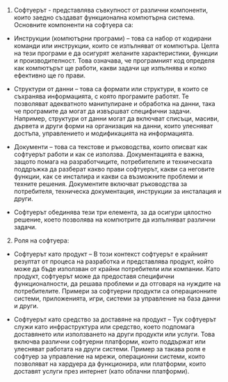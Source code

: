 1. Софтуерът - представлява съвкупност от различни компоненти, които заедно създават функционална компютърна система. Основните компоненти на софтуера са:

* Инструкции (компютърни програми) – това са набор от кодирани команди или инструкции, които се изпълняват от компютъра. Целта на тези програми е да осигурят желаните характеристики, функции    и производителност. Това означава, че програмният код определя как компютърът ще работи, какви задачи ще изпълнява и колко ефективно ще го прави.

* Структури от данни – това са формати или структури, в които се съхранява информацията, с която програмите работят. Те позволяват адекватното манипулиране и обработка на данни, така че 
  програмите да могат да извършват специфични задачи. Например, структури от данни могат да включват списъци, масиви, дървета и други форми на организация на данни, които улесняват достъпа, 
  управлението и модификацията на информацията.

* Документи – това са текстове и ръководства, които описват как софтуерът работи и как се използва. Документацията е важна, защото помага на разработчиците, потребителите и техническата 
  поддръжка да разберат какво прави софтуерът, какви са неговите функции, как се инсталира и какви са възможните проблеми и техните решения. Документите включват ръководства за потребителя, 
  техническа документация, инструкции за инсталация и други.
  
* Софтуерът обединява тези три елемента, за да осигури цялостно решение, което позволява на компютрите да изпълняват различни задачи.

2. Роля на софтуера:

* Софтуерът като продукт – В този контекст софтуерът е крайният резултат от процеса на разработка и представлява продукт, който може да бъде използван от крайни 
  потребители или компании. Като продукт, софтуерът може да предоставя специфични функционалности, да решава проблеми и да отговаря на нуждите на потребителите. 
  Примери за софтуерни продукти са операционните системи, приложенията, игри, системи за управление на база данни и други.

* Софтуерът като средство за доставяне на продукт – Тук софтуерът служи като инфраструктура или средство, което подпомага доставянето или използването на други 
  продукти или услуги. Това включва различни софтуерни платформи, които поддържат или улесняват работата на други системи. Пример за такава роля е софтуер за 
  управление на мрежи, операционни системи, които позволяват на хардуера да функционира, или платформи, които доставят услуги през интернет (като облачни 
  платформи).

